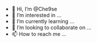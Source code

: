 - 👋 Hi, I’m @Che9se
- 👀 I’m interested in ...
- 🌱 I’m currently learning ...
- 💞️ I’m looking to collaborate on ...
- 📫 How to reach me ...

<!---
Che9se/Che9se is a ✨ special ✨ repository because its `README.md` (this file) appears on your GitHub profile.
You can click the Preview link to take a look at your changes.
--->
